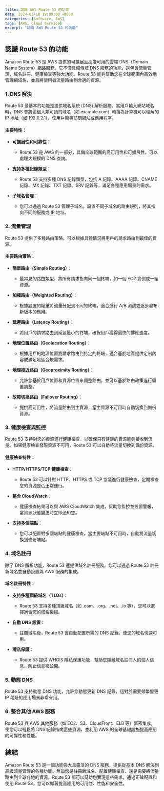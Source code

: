 ```yaml
---
title: 認識 AWS Route 53 的功能
date: 2024-03-18 19:00:00 +0800
categories: [Software, AWS]
tags: [AWS, Cloud Service] 
excerpt: "認識 AWS Route 53 的功能"
---
```


## 認識 Route 53 的功能

Amazon Route 53 是 AWS 提供的可擴展且高度可用的雲端 DNS（Domain Name System）網路服務。它不僅具備傳統 DNS 服務的功能，還包含流量管理、域名註冊、健康檢查等強大功能。Route 53 能夠幫助您在全球範圍內高效地管理網域名，並且將使用者流量路由到合適的資源。

### **1. DNS 解決**

Route 53 最基本的功能是提供域名系統 (DNS) 解析服務。當用戶輸入網站域名時，DNS 會將這個人類可讀的域名（如 example.com）轉換為計算機可以理解的 IP 地址（如 192.0.2.1），使用戶能夠訪問網站或應用程序。

#### **主要特性：**

- **可擴展性和可靠性**：
  - Route 53 是 AWS 的一部分，具備全球範圍的高可用性和可擴展性，可以處理大規模的 DNS 查詢。

- **支持多種記錄類型**：
  - Route 53 支持多種 DNS 記錄類型，包括 A 記錄、AAAA 記錄、CNAME 記錄、MX 記錄、TXT 記錄、SRV 記錄等，滿足各種應用場景的需求。

- **子域名管理**：
  - 您可以通過 Route 53 管理子域名，設置不同子域名的路由規則，將其指向不同的服務或 IP 地址。

### **2. 流量管理**

Route 53 提供了多種路由策略，可以根據具體情況將用戶的請求路由到最佳的資源。

#### **主要路由策略：**

- **簡單路由（Simple Routing）**：
  - 最常見的路由類型，將所有請求指向同一個終端，如一個 EC2 實例或一組資源。

- **加權路由（Weighted Routing）**：
  - 根據設置的權重將流量分配到不同的終端，適合進行 A/B 測試或逐步發布新版本的應用。

- **延遲路由（Latency Routing）**：
  - 將用戶的請求路由到延遲最小的終端，確保用戶獲得最快的響應速度。

- **地理位置路由（Geolocation Routing）**：
  - 根據用戶的地理位置將請求路由到特定的終端，適合基於地區提供定制內容或滿足地區合規需求。

- **地理接近路由（Geoproximity Routing）**：
  - 允許您基於用戶位置和資源位置來調整路由，並可以基於路由政策進行偏置調整。

- **故障切換路由（Failover Routing）**：
  - 提供高可用性，將流量路由到主資源，當主資源不可用時自動切換到備份資源。

### **3. 健康檢查與監控**

Route 53 支持對您的資源進行健康檢查，以確保只有健康的資源能夠接收到流量。如果健康檢查發現資源不可用，Route 53 可以自動將流量切換到備份資源。

#### **健康檢查特性：**

- **HTTP/HTTPS/TCP 健康檢查**：
  - Route 53 可以針對 HTTP、HTTPS 或 TCP 協議進行健康檢查，定期檢查您的資源是否正常運行。

- **整合 CloudWatch**：
  - 健康檢查結果可以與 AWS CloudWatch 集成，幫助您監控並設置警報，當資源狀態變更時立即通知您。

- **支持多個端點**：
  - 您可以配置對多個端點的健康檢查，當主要端點不可用時，自動將流量切換到備份端點。

### **4. 域名註冊**

除了 DNS 解析功能，Route 53 還提供域名註冊服務。您可以通過 Route 53 註冊新域名並自動設置與 AWS 服務的集成。

#### **域名註冊特性：**

- **支持多種頂級域名（TLDs）**：
  - Route 53 支持多種頂級域名（如 .com、.org、.net、.io 等），您可以選擇適合您的域名後綴。

- **自動 DNS 設置**：
  - 註冊域名後，Route 53 會自動配置所需的 DNS 記錄，使您的域名快速可用。

- **隱私保護**：
  - Route 53 提供 WHOIS 隱私保護功能，幫助您隱藏域名註冊人的個人信息，防止信息被公開。

### **5. 動態 DNS**

Route 53 支持動態 DNS 功能，允許您動態更新 DNS 記錄，這對於需要頻繁變更 IP 地址的應用場景非常有用。

### **6. 整合其他 AWS 服務**

Route 53 與 AWS 其他服務（如 EC2、S3、CloudFront、ELB 等）緊密集成，使您可以輕鬆將 DNS 記錄指向這些資源，並利用 AWS 的全球基礎設施提高應用的可靠性和性能。

## 總結

Amazon Route 53 是一個功能強大且靈活的 DNS 服務，提供從基本 DNS 解決到高級流量管理的各種功能。無論您是註冊新域名、配置健康檢查、還是需要將流量路由到全球各地的資源，Route 53 都可以幫助您實現這些需求。通過正確配置和使用 Route 53，您可以顯著提高應用的可用性、性能和安全性。
